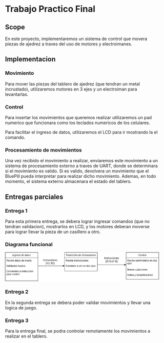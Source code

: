 # Trabajo Practico Final

## Scope

En este proyecto, implementaremos un sistema de control que movera piezas de ajedrez a traves del uso de motores y electroimanes.

## Implementacion

### Movimiento

Para mover las piezas del tablero de ajedrez (que tendran un metal incrustado), utilizaremos motores en 3 ejes y un electroiman para levantarlas.

### Control

Para insertar los movimientos que queremos realizar utilizaremos un pad numerico que funcionara como los teclados numericos de los celulares.

Para facilitar el ingreso de datos, utilizaremos el LCD para ir mostrando la el comando.

### Procesamiento de movimientos

Una vez recibido el movimiento a realizar, enviaremos este movimiento a un sistema de procesamiento externo a traves de UART, donde se determinara si el movimiento es valido. Si es valido, devolvera un movimiento que el BluePill pueda interpretar para realizar dicho movimiento. Ademas, en todo momento, el sistema externo almacenara el estado del tablero.

## Entregas parciales
### Entrega 1

Para esta primera entrega, se debera lograr ingresar comandos (que no tendran validacion), mostrarlos en LCD, y los motores deberan moverse para lograr llevar la pieza de un casillero a otro.

### Diagrama funcional

![Diagrama funcional](Documentacion/diagrama-funcional.jpg)

### Entrega 2

En la segunda entrega se debera poder validar movimientos y llevar una logica de juego.

### Entrega 3

Para la entrega final, se podra controlar remotamente los movimientos a realizar en el tablero.